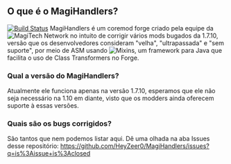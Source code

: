 ## O que é o MagiHandlers?
[![Build Status](http://ci.heyzeer0.cf/job/MagiHandlers/badge/icon)](http://ci.heyzeer0.cf/job/MagiHandlers/)
MagiHandlers é um coremod forge criado pela equipe da ![MagiTech Network](http://magitechserver.com/) no intuito de corrigir vários mods bugados da 1.7.10, versão que os desenvolvedores consideram "velha", "ultrapassada" e "sem suporte", por meio de ASM usando ![Mixins](https://github.com/SpongePowered/Mixin), um framework para Java que facilita o uso de Class Transformers no Forge.
### Qual a versão do MagiHandlers?
Atualmente ele funciona apenas na versão 1.7.10, esperamos que ele não seja necessário na 1.10 em diante, visto que os modders ainda oferecem suporte à essas versões.
### Quais são os bugs corrigidos?
São tantos que nem podemos listar aqui. Dê uma olhada na aba Issues desse repositório: https://github.com/HeyZeer0/MagiHandlers/issues?q=is%3Aissue+is%3Aclosed

